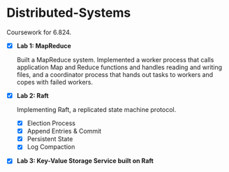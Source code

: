 # Distributed-Systems
Coursework for 6.824.
- [x] **Lab 1: MapReduce**

    Built a MapReduce system. Implemented a worker process that calls application Map and Reduce functions and handles reading and writing files, and a coordinator process that hands out tasks to workers and copes with failed workers.
- [x] **Lab 2: Raft**

  Implementing Raft, a replicated state machine protocol.
  
  - [x] Election Process
  - [x] Append Entries & Commit
  - [x] Persistent State
  - [x] Log Compaction
  
- [x] **Lab 3: Key-Value Storage Service built on Raft**

